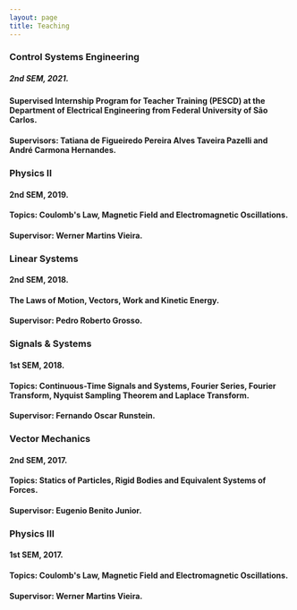 ```yaml
---
layout: page
title: Teaching
---
```


### Control Systems Engineering
##### 2nd SEM, 2021.
#### Supervised Internship Program for Teacher Training (PESCD) at the Department of Electrical Engineering from Federal University of São Carlos.
#### Supervisors: Tatiana de Figueiredo Pereira Alves Taveira Pazelli and André Carmona Hernandes.

### Physics II
#### 2nd SEM, 2019.
#### Topics: Coulomb's Law, Magnetic Field and Electromagnetic Oscillations. 
#### Supervisor: Werner Martins Vieira.

### Linear Systems
#### 2nd SEM, 2018.
#### The Laws of Motion, Vectors, Work and Kinetic Energy.
#### Supervisor: Pedro Roberto Grosso. 

### Signals & Systems
#### 1st SEM, 2018.
#### Topics: Continuous-Time Signals and Systems, Fourier Series, Fourier Transform, Nyquist Sampling Theorem and Laplace Transform. 
#### Supervisor: Fernando Oscar Runstein.

### Vector Mechanics
#### 2nd SEM, 2017.
#### Topics: Statics of Particles, Rigid Bodies and Equivalent Systems of Forces.
#### Supervisor: Eugenio Benito Junior. 

### Physics III
#### 1st SEM, 2017.
#### Topics: Coulomb's Law, Magnetic Field and Electromagnetic Oscillations. 
#### Supervisor: Werner Martins Vieira.
